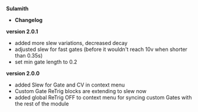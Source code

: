  **Sulamith**
 - **Changelog**

**version 2.0.1**
* added more slew variations, decreased decay
* adjusted slew for fast gates (before it wouldn't reach 10v when shorter than 0.35s)
* set min gate length to 0.2

**version 2.0.0**
* added Slew for Gate and CV in context menu
* Custom Gate ReTrig blocks are extending to slew now
* added global ReTrig OFF to context menu for syncing custom Gates with the rest of the module
